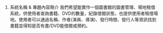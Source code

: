 1. 系統名稱 & 專題內容簡介 
我們希望能實作一個圖書館的圖書管理、場地租借系統，供使用者查詢書籍、DVD的數量，紀錄借閱狀態，也提供使用者租借場地。使用者可以通過名稱、作者(演員、導演)、發行時間、發行人等資訊找到書籍並得知是否有書/DVD能借閱或預約。
